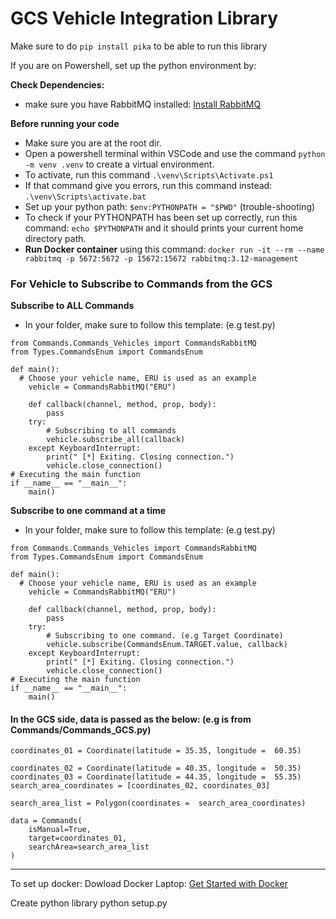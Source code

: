 # GCS Vehicle Integration Library
Make sure to do `pip install pika` to be able to run this library

If you are on Powershell, set up the python environment by: 

**Check Dependencies:**

*  make sure you have RabbitMQ installed: [Install RabbitMQ](https://www.rabbitmq.com/download.html)

**Before running your code**
* Make sure you are at the root dir.
* Open a powershell terminal within VSCode and use the command `python -m venv .venv` to create a virtual environment. 
* To activate, run this command `.\venv\Scripts\Activate.ps1`
* If that command give you errors, run this command instead:
`.\venv\Scripts\activate.bat`
* Set up your python path: `$env:PYTHONPATH = "$PWD"` (trouble-shooting)
* To check if your PYTHONPATH has been set up correctly, run this command: `echo $PYTHONPATH` and it should prints your current home directory path. 
* **Run Docker container** using this command: `docker run -it --rm --name rabbitmq -p 5672:5672 -p 15672:15672 rabbitmq:3.12-management`

### For Vehicle to Subscribe to Commands from the GCS
**Subscribe to ALL Commands**
* In your folder, make sure to follow this template: (e.g test.py)
```
from Commands.Commands_Vehicles import CommandsRabbitMQ
from Types.CommandsEnum import CommandsEnum

def main():
  # Choose your vehicle name, ERU is used as an example
    vehicle = CommandsRabbitMQ("ERU")

    def callback(channel, method, prop, body):
        pass
    try:
        # Subscribing to all commands
        vehicle.subscribe_all(callback)
    except KeyboardInterrupt:
        print(" [*] Exiting. Closing connection.")
        vehicle.close_connection()
# Executing the main function
if __name__ == "__main__":
    main()
```

**Subscribe to one command at a time**
* In your folder, make sure to follow this template: (e.g test.py)
```
from Commands.Commands_Vehicles import CommandsRabbitMQ
from Types.CommandsEnum import CommandsEnum

def main():
  # Choose your vehicle name, ERU is used as an example
    vehicle = CommandsRabbitMQ("ERU")

    def callback(channel, method, prop, body):
        pass
    try:
        # Subscribing to one command. (e.g Target Coordinate)
        vehicle.subscribe(CommandsEnum.TARGET.value, callback)
    except KeyboardInterrupt:
        print(" [*] Exiting. Closing connection.")
        vehicle.close_connection()
# Executing the main function
if __name__ == "__main__":
    main()
```

#### In the GCS side, data is passed as the below: (e.g is from Commands/Commands_GCS.py)
```
coordinates_01 = Coordinate(latitude = 35.35, longitude =  60.35)

coordinates_02 = Coordinate(latitude = 40.35, longitude =  50.35)
coordinates_03 = Coordinate(latitude = 44.35, longitude =  55.35)
search_area_coordinates = [coordinates_02, coordinates_03]

search_area_list = Polygon(coordinates =  search_area_coordinates)

data = Commands( 
    isManual=True,
    target=coordinates_01,
    searchArea=search_area_list
)
```

****
To set up docker: Dowload Docker Laptop: [Get Started with Docker](https://www.docker.com/get-started/)

Create python library 
python setup.py
